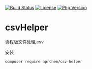 [![Build Status](https://travis-ci.org/aprchen/csvHelper.svg?branch=master)](https://travis-ci.org/aprchen/csvHelper)
[![License](https://img.shields.io/badge/license-Apache%202-4EB1BA.svg?style=flat-square)](https://www.apache.org/licenses/LICENSE-2.0.html)
[![Php Version](https://img.shields.io/badge/php-%3E=7.0-brightgreen.svg?maxAge=2592000)](https://github.com/aprchen/csvHelper)

# csvHelper

协程版文件处理,csv

 安装
```
composer require aprchen/csv-helper
   
```
